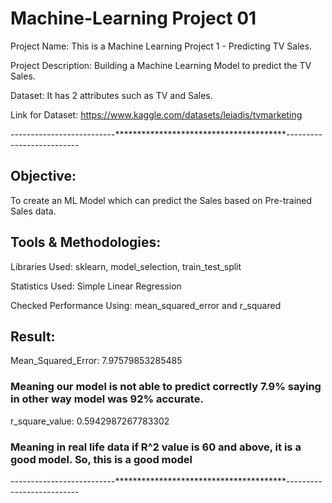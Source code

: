 # Machine-Learning Project 01
Project Name: This is a Machine Learning Project 1 - Predicting TV Sales.

Project Description: Building a Machine Learning Model to predict the TV Sales.

Dataset: It has 2 attributes such as TV and Sales.

Link for Dataset: https://www.kaggle.com/datasets/leiadis/tvmarketing


--------------------------***************************************--------------------------

## Objective: 
To create an ML Model which can predict the Sales based on Pre-trained Sales data.

## Tools & Methodologies:
Libraries Used: sklearn, model_selection, train_test_split

Statistics Used: Simple Linear Regression

Checked Performance Using: mean_squared_error and r_squared

## Result: 
Mean_Squared_Error:  7.97579853285485 
### Meaning our model is not able to predict correctly 7.9% saying in other way model was 92% accurate.

r_square_value:  0.5942987267783302   
### Meaning in real life data if R^2 value is 60 and above, it is a good model. So, this is a good model
--------------------------***************************************--------------------------
